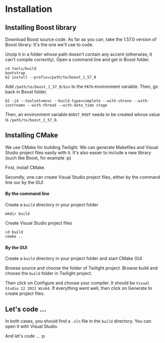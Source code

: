 # Installation

## Installing Boost library

Download Boost source code. As far as you can, take the 1.57.0 version of Boost library. It's the one we'll use to code.

Unzip it in a folder whose path doesn't contain any accent (otherwise, it can't compile correctly). Open a command line and get in Boost folder.

    cd tools/build
    bootstrap
    b2 install --prefix=/path/to/boost_1_57_0

Add `/path/to/boost_1_57_0/bin` to the `PATH` environment variable. Then, go back in Boost folder.

    b2 -j4 --toolset=msvc --build-type=complete --with-chrono --with-iostreams --with-thread --with-date_time stage

Then, an environment variable `BOOST_ROOT` needs to be created whose value is `/path/to/boost_1_57_0`.

## Installing CMake

We use CMake for building Twilight. We can generate Makefiles and Visual Studio project files easily with it. It's also easier to include a new library (such like Boost, for example :p)

First, install CMake.

Secondly, one can create Visual Studio project files, either by the command line our by the GUI

#### By the command line

Create a `build` directory in your project folder

    mkdir build

Create Visual Studio project files

    cd build
    cmake ..

#### By the GUI

Create a `build` directory in your project folder and start CMake GUI

Browse source and choose the folder of Twilight project. Browse build and choose the `build` folder in Twilight project.

Then click on Configure and choose your compiler. It should be `Visual Studio 12 2013 Win64`. If everything went well, then click on Generate to create project files.

## Let's code ...

In both cases, you should find a `.sln` file in the `build` directory. You can open it with Visual Studio.

And let's code ... :p
